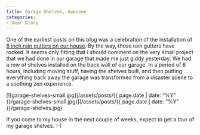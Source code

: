 ```yaml
---
title: Garage Shelves, Awesome
categories:
- Dear Diary
---
```


One of the earliest posts on this blog was a celebration of the installation of [6 inch rain gutters on our house](/thingelstad/rain-gutters-installed). By the way, those rain gutters have rocked. It seems only fitting that I should comment on the very small project that we had done in our garage that made me just giddy yesterday.
We had a row of shelves installed on the back wall of our garage. In a period of 6 hours, including moving stuff, having the shelves built, and then putting everything back away the garage was transformed from a disaster scene to a soothing zen experience.

[![garage-shelves-small.jpg](/assets/posts/{{ page.date | date: "%Y" }}/garage-shelves-small.jpg)](/assets/posts/{{ page.date | date: "%Y" }}/garage-shelves.jpg)

If you come to my house in the next couple of weeks, expect to get a tour of my garage shelves. :-)
